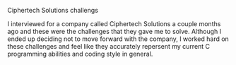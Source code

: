 Ciphertech Solutions challengs

I interviewed for a company called Ciphertech Solutions a couple months ago and these were the challenges that they gave me to solve. Although I ended up deciding not to move forward with the company, I worked hard on these challenges and feel like they accurately repersent my current C programming abilities and coding style in general.  
